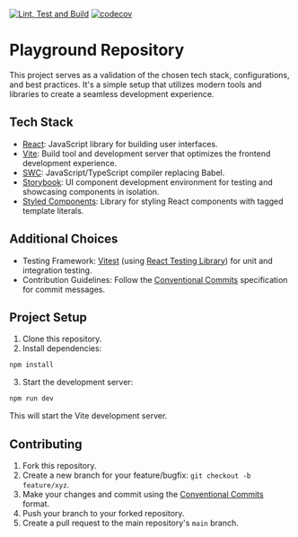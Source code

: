 [![Lint, Test and Build](https://github.com/iassia/react-playground/actions/workflows/test-build.yml/badge.svg?branch=main)](https://github.com/iassia/react-playground/actions/workflows/test-build.yml)
[![codecov](https://codecov.io/gh/iassia/react-playground/graph/badge.svg?token=7DGTYGKFVT)](https://codecov.io/gh/iassia/react-playground)
# Playground Repository

This project serves as a validation of the chosen tech stack, configurations, and best practices. It's a simple setup that utilizes modern tools and libraries to create a seamless development experience.

## Tech Stack

- [React](https://reactjs.org/): JavaScript library for building user interfaces.
- [Vite](https://vitejs.dev/): Build tool and development server that optimizes the frontend development experience.
- [SWC](https://swc.rs/): JavaScript/TypeScript compiler replacing Babel.
- [Storybook](https://storybook.js.org/): UI component development environment for testing and showcasing components in isolation.
- [Styled Components](https://styled-components.com/): Library for styling React components with tagged template literals.

## Additional Choices

- Testing Framework: [Vitest](https://vitejs.dev/guide/features.html#testing) (using [React Testing Library](https://testing-library.com/docs/react-testing-library/intro/)) for unit and integration testing.
- Contribution Guidelines: Follow the [Conventional Commits](https://www.conventionalcommits.org/) specification for commit messages.

## Project Setup

1. Clone this repository.
2. Install dependencies:

```bash
npm install
```

3. Start the development server:

```bash
npm run dev
```

This will start the Vite development server.

## Contributing

1. Fork this repository.
2. Create a new branch for your feature/bugfix: `git checkout -b feature/xyz`.
3. Make your changes and commit using the [Conventional Commits](https://www.conventionalcommits.org/) format.
4. Push your branch to your forked repository.
5. Create a pull request to the main repository's `main` branch.
